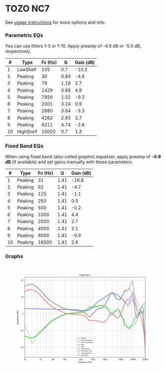 # TOZO NC7
See [usage instructions](https://github.com/jaakkopasanen/AutoEq#usage) for more options and info.

### Parametric EQs
You can use filters 1-5 or 1-10. Apply preamp of -4.9 dB or -5.0 dB, respectively.

|   # | Type      |   Fc (Hz) |    Q |   Gain (dB) |
|-----|-----------|-----------|------|-------------|
|   1 | LowShelf  |       105 | 0.7  |       -10.2 |
|   2 | Peaking   |        30 | 0.84 |        -4.6 |
|   3 | Peaking   |        79 | 1.19 |         2.7 |
|   4 | Peaking   |      1429 | 0.68 |         4.9 |
|   5 | Peaking   |      7926 | 1.52 |        -9.3 |
|   6 | Peaking   |      2001 | 3.24 |         0.9 |
|   7 | Peaking   |      2880 | 3.64 |        -3.3 |
|   8 | Peaking   |      4262 | 2.93 |         3.7 |
|   9 | Peaking   |      6211 | 4.74 |        -2.6 |
|  10 | HighShelf |     10000 | 0.7  |         1.3 |

### Fixed Band EQs
When using fixed band (also called graphic) equalizer, apply preamp of **-4.9 dB** (if available) and set gains manually with these parameters.

|   # | Type    |   Fc (Hz) |    Q |   Gain (dB) |
|-----|---------|-----------|------|-------------|
|   1 | Peaking |        31 | 1.41 |       -16.8 |
|   2 | Peaking |        62 | 1.41 |        -4.7 |
|   3 | Peaking |       125 | 1.41 |        -1.1 |
|   4 | Peaking |       250 | 1.41 |         0.5 |
|   5 | Peaking |       500 | 1.41 |        -0.2 |
|   6 | Peaking |      1000 | 1.41 |         4.4 |
|   7 | Peaking |      2000 | 1.41 |         2.7 |
|   8 | Peaking |      4000 | 1.41 |         2.1 |
|   9 | Peaking |      8000 | 1.41 |        -9.9 |
|  10 | Peaking |     16000 | 1.41 |         2.6 |

### Graphs
![](./TOZO%20NC7.png)

